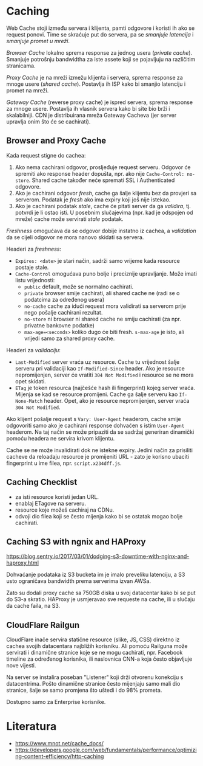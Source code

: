 # Caching

Web Cache stoji između servera i klijenta, pamti odgovore i koristi ih ako se request ponovi. Time se skraćuje put do servera, pa se *smanjuje latencija* i *smanjuje promet u mreži*.

*Browser Cache* lokalno sprema response za jednog usera (*private cache*). Smanjuje potrošnju bandwidtha za iste assete koji se pojavljuju na različitim stranicama.

*Proxy Cache* je na mreži izmežu klijenta i servera, sprema response za mnoge usere (*shared cache*). Postavlja ih ISP kako bi smanjio latenciju i promet na mreži.

*Gateway Cache* (reverse proxy cache) je ispred servera, sprema response za mnoge usere. Postavlja ih vlasnik servera kako bi site bio brži i skalabilniji. CDN je distribuirana mreža Gateway Cacheva (jer server upravlja onim što će se cachirati).

## Browser and Proxy Cache

Kada request stigne do cachea:
1. Ako nema cachirani odgovor, prosljeđuje request serveru. Odgovor će spremiti ako response header dopušta, npr. ako nije `Cache-Control: no-store`. Shared cache također neće spremati SSL i Authenticated odgovore.
2. Ako je cachirani odgovor *fresh*, cache ga šalje klijentu bez da provjeri sa serverom. Podatak je *fresh* ako ima expiry koji još nije istekao.
3. Ako je cachirani podatak *stale*, cache će pitati server da ga *validira*, tj. potvrdi je li ostao isti. U posebnim slučajevima (npr. kad je odspojen od mreže) cache može servirati *stale* podatak.

*Freshness* omogućava da se odgovor dobije instatno iz cachea, a *validation* da se cijeli odgovor ne mora nanovo skidati sa servera.

Headeri za *freshness*:
* `Expires: <date>` je stari način, sadrži samo vrijeme kada resource postaje stale.
* `Cache-Control` omogućava puno bolje i preciznije upravljanje. Može imati listu vrijednosti:
  * `public` default, može se normalno cachirati.
  * `private` browser smije cachirati, ali shared cache ne (radi se o podatcima za određenog usera)
  * `no-cache` cache za idući request mora validirati sa serverom prije nego pošalje cachirani rezultat.
  * `no-store` ni browser ni shared cache ne smiju cachirati (za npr. privatne bankovne podatke)
  * `max-age=<seconds>` koliko dugo će biti fresh. `s-max-age` je isto, ali vrijedi samo za shared proxy cache.

Headeri za *validaciju*:
* `Last-Modified` server vraća uz resource. Cache tu vrijednost šalje serveru pri validaciji kao `If-Modified-Since` header. Ako je resource nepromijenjen, server će vratiti `304 Not Modified` i resource se ne mora opet skidati.
* `ETag` je token resourca (najčešće hash ili fingerprint) kojeg server vraća. Mijenja se kad se resource promijeni. Cache ga šalje serveru kao `If-None-Match` header. Opet, ako je resource nepromijenjen, server vraća `304 Not Modified`.

Ako klijent pošalje request s `Vary: User-Agent` headerom, cache smije odgovoriti samo ako je cachirani response dohvaćen s istim `User-Agent` headerom. Na taj način se može pripaziti da se sadržaj generiran dinamički pomoću headera ne servira krivom klijentu.

Cache se ne može invalidirati dok ne istekne expiry. Jedini način za prisiliti cacheve da reloadaju resource je promijeniti URL - zato je korisno ubaciti fingerprint u ime filea, npr. `script.x234dff.js`.

## Caching Checklist

* za isti resource koristi jedan URL.
* enablaj ETagove na serveru.
* resource koje možeš cachiraj na CDNu.
* odvoji dio filea koji se često mijenja kako bi se ostatak mogao bolje cachirati.

## Caching S3 with ngnix and HAProxy

https://blog.sentry.io/2017/03/01/dodging-s3-downtime-with-nginx-and-haproxy.html

Dohvaćanje podataka iz S3 bucketa im je imalo preveliku latenciju, a S3 usto ograničava bandwidth prema serverima izvan AWSa.

Zato su dodali proxy cache sa 750GB diska u svoj datacentar kako bi se put do S3-a skratio. HAProxy je usmjeravao sve requeste na cache, ili u slučaju da cache faila, na S3.

## CloudFlare Railgun

CloudFlare inače servira statične resource (slike, JS, CSS) direktno iz cachea svojih datacentara najbližih korisniku. Ali pomoću Railguna može servirati i dinamične stranice koje se ne mogu cachirati, npr. Facebook timeline za određenog korisnika, ili naslovnica CNN-a koja često objavljuje nove vijesti.

Na server se instalira poseban "Listener" koji drži otvorenu konekciju s datacentrima. Pošto dinamične stranice često mijenjaju samo mali dio stranice, šalje se samo promjena što uštedi i do 98% prometa.

Dostupno samo za Enterprise korisnike.

# Literatura

* https://www.mnot.net/cache_docs/
* https://developers.google.com/web/fundamentals/performance/optimizing-content-efficiency/http-caching
